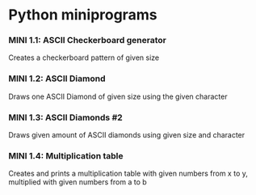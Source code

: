 # Python miniprograms

### MINI 1.1: ASCII Checkerboard generator
Creates a checkerboard pattern of given size

### MINI 1.2: ASCII Diamond
Draws one ASCII Diamond of given size using the given character

### MINI 1.3: ASCII Diamonds #2
Draws given amount of ASCII diamonds using given size and character

### MINI 1.4: Multiplication table
Creates and prints a multiplication table with given numbers from x to y, multiplied with given numbers from a to b
